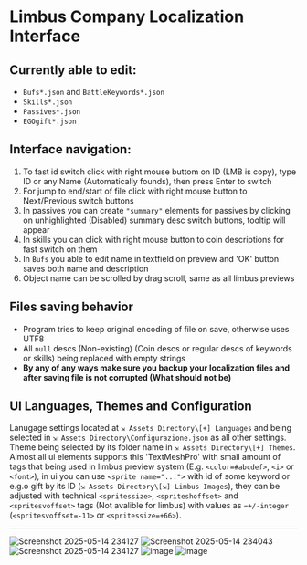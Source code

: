 # Limbus Company Localization Interface

## Currently able to edit:
- `Bufs*.json` and `BattleKeywords*.json`
- `Skills*.json`
- `Passives*.json`
- `EGOgift*.json`

## Interface navigation:
1. To fast id switch click with right mouse buttom on ID (LMB is copy), type ID or any Name (Automatically founds), then press Enter to switch
2. For jump to end/start of file click with right mouse button to Next/Previous switch buttons
3. In passives you can create `"summary"` elements for passives by clicking on unhighlighted (Disabled) summary desc switch buttons, tooltip will appear
4. In skills you can click with right mouse button to coin descriptions for fast switch on them
5. In `Bufs` you able to edit name in textfield on preview and 'OK' button saves both name and description
6. Object name can be scrolled by drag scroll, same as all limbus previews

## Files saving behavior
- Program tries to keep original encoding of file on save, otherwise uses UTF8
- All `null` descs (Non-existing) (Coin descs or regular descs of keywords or skills) being replaced with empty strings
- **By any of any ways make sure you backup your localization files and after saving file is not corrupted (What should not be)**

## UI Languages, Themes and Configuration
Lanugage settings located at `⇲ Assets Directory\[+] Languages` and being selected in `⇲ Assets Directory\Configurazione.json` as all other settings. Theme being selected by its folder name in `⇲ Assets Directory\[+] Themes`.
Almost all ui elements supports this 'TextMeshPro' with small amount of tags that being used in limbus preview system (E.g. `<color=#abcdef>`, `<i>` or `<font>`), in ui you can use `<sprite name="...">` with id of some keyword or e.g.o gift by its ID (`⇲ Assets Directory\[⇲] Limbus Images`), they can be adjusted with technical `<spritessize>`, `<spriteshoffset>` and `<spritesvoffset>` tags (Not avalible for limbus) with values as `=+/-integer` (`<spritesvoffset=-11>` or `<spritessize=+66>`).

------

![Screenshot 2025-05-14 234127](https://github.com/user-attachments/assets/143e1f52-5403-4e8f-b400-142055be6f91)
![Screenshot 2025-05-14 234043](https://github.com/user-attachments/assets/e7035f73-a9d2-4df4-92a3-4de2093fbfff)
![Screenshot 2025-05-14 234127](https://github.com/user-attachments/assets/32ba8ac2-63d6-4c64-bbfb-32e83e6c0c71)
![image](https://github.com/user-attachments/assets/a23ec7f4-eb26-401d-9abe-45ee13deb4b5)
![image](https://github.com/user-attachments/assets/f9aeddc3-52b0-4697-80c1-91aef65b9f44)
